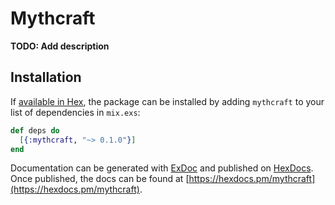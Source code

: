 # Mythcraft

**TODO: Add description**

## Installation

If [available in Hex](https://hex.pm/docs/publish), the package can be installed
by adding `mythcraft` to your list of dependencies in `mix.exs`:

```elixir
def deps do
  [{:mythcraft, "~> 0.1.0"}]
end
```

Documentation can be generated with [ExDoc](https://github.com/elixir-lang/ex_doc)
and published on [HexDocs](https://hexdocs.pm). Once published, the docs can
be found at [https://hexdocs.pm/mythcraft](https://hexdocs.pm/mythcraft).

